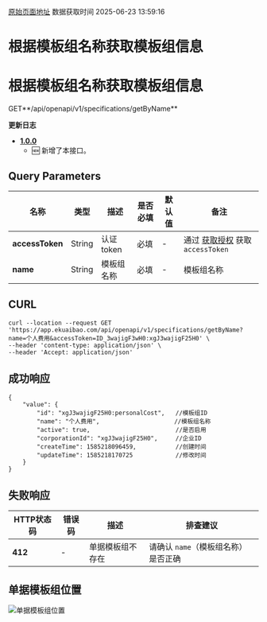 [原始页面地址](https://docs.ekuaibao.com/docs/open-api/forms/get-specifications-byName)
数据获取时间 2025-06-23 13:59:16

# 根据模板组名称获取模板组信息

# 根据模板组名称获取模板组信息

GET**/api/openapi/v1/specifications/getByName**

**更新日志**

  * [**1.0.0**](/updateLog/update-log#100)
    * 🆕 新增了本接口。



## Query Parameters​

名称| 类型| 描述| 是否必填| 默认值| 备注  
---|---|---|---|---|---  
**accessToken**|  String| 认证token| 必填| -| 通过 [获取授权](/docs/open-api/getting-started/auth) 获取 `accessToken`  
**name**|  String| 模板组名称| 必填| -| 模板组名称  
  
## CURL​
    
    
    curl --location --request GET 'https://app.ekuaibao.com/api/openapi/v1/specifications/getByName?name=个人费用&accessToken=ID_3wajigF3wH0:xgJ3wajigF25H0' \  
    --header 'content-type: application/json' \  
    --header 'Accept: application/json'  
    

## 成功响应​
    
    
    {  
        "value": {  
            "id": "xgJ3wajigF25H0:personalCost",   //模板组ID  
            "name": "个人费用",                     //模板组名称  
            "active": true,                        //是否启用  
            "corporationId": "xgJ3wajigF25H0",     //企业ID  
            "createTime": 1585218096459,           //创建时间  
            "updateTime": 1585218170725            //修改时间  
        }  
    }  
    

## 失败响应​

HTTP状态码| 错误码| 描述| 排查建议  
---|---|---|---  
**412**|  -| 单据模板组不存在| 请确认 `name`（模板组名称）是否正确  
  
## 单据模板组位置​

![单据模板组位置](/assets/images/单据模板组-2d6836116b46b88a102de2d39d8ad0aa.png)
